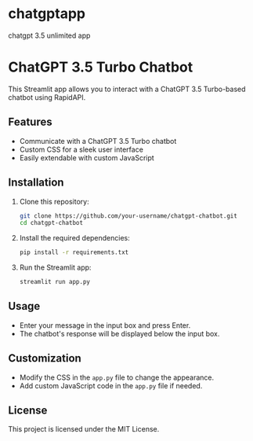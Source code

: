 # chatgptapp
chatgpt 3.5 unlimited app
# ChatGPT 3.5 Turbo Chatbot

This Streamlit app allows you to interact with a ChatGPT 3.5 Turbo-based chatbot using RapidAPI.

## Features

- Communicate with a ChatGPT 3.5 Turbo chatbot
- Custom CSS for a sleek user interface
- Easily extendable with custom JavaScript

## Installation

1. Clone this repository:

    ```bash
    git clone https://github.com/your-username/chatgpt-chatbot.git
    cd chatgpt-chatbot
    ```

2. Install the required dependencies:

    ```bash
    pip install -r requirements.txt
    ```

3. Run the Streamlit app:

    ```bash
    streamlit run app.py
    ```

## Usage

- Enter your message in the input box and press Enter.
- The chatbot's response will be displayed below the input box.

## Customization

- Modify the CSS in the `app.py` file to change the appearance.
- Add custom JavaScript code in the `app.py` file if needed.

## License

This project is licensed under the MIT License.
